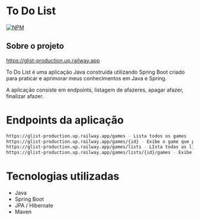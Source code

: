 # To Do List

[![NPM](https://img.shields.io/npm/l/react)](https://github.com/gabrielbarbosa1999/glist/blob/main/LICENSE)

## Sobre o projeto

https://glist-production.up.railway.app

To Do List é uma aplicação Java construída utilizando Spring Boot criado para praticar e aprimorar meus conhecimentos em Java e Spring.

A aplicação consiste em endpoints, listagem de afazeres, apagar afazer, finalizar afazer.

# Endpoints da aplicação

```bash
https://glist-production.up.railway.app/games - Lista todos os games
https://glist-production.up.railway.app/games/{id} - Exibe o game que possui o id enviado
https://glist-production.up.railway.app/games/lists - LIsta todas as lista de tipo de games
https://glist-production.up.railway.app/games/lists/{id}/games - Exibe o games que possui na lista do id enviado
```
# Tecnologias utilizadas

- Java
- Spring Boot
- JPA / Hibernate
- Maven